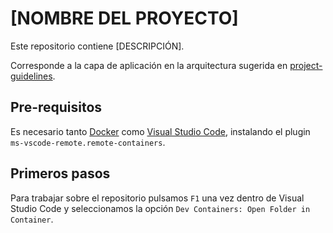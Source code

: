 # [NOMBRE DEL PROYECTO]

Este repositorio contiene [DESCRIPCIÓN].

Corresponde a la capa de aplicación en la arquitectura sugerida en [project-guidelines](https://github.com/digicontrol-init9/project-guidelines).

## Pre-requisitos

Es necesario tanto [Docker](https://www.docker.com) como [Visual Studio Code](https://code.visualstudio.com), instalando el plugin `ms-vscode-remote.remote-containers`.

## Primeros pasos

Para trabajar sobre el repositorio pulsamos `F1` una vez dentro de Visual Studio Code y seleccionamos la opción `Dev Containers: Open Folder in Container`.
